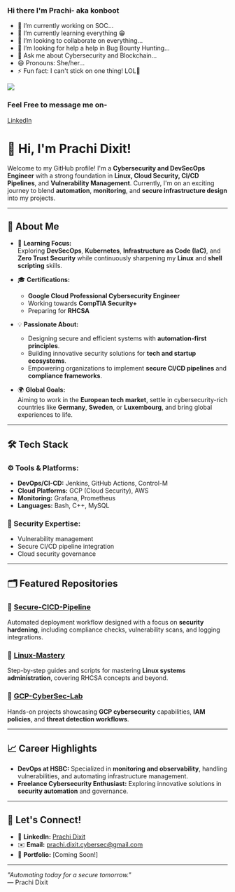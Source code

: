 ### Hi there I'm Prachi- aka konboot

- 🔭 I’m currently working on SOC...
- 🌱 I’m currently learning everything 😁
- 👯 I’m looking to collaborate on everything...
- 🤔 I’m looking for help a help in Bug Bounty Hunting...
- 💬 Ask me about Cybersecurity and Blockchain...
- 😄 Pronouns: She/her...
- ⚡ Fun fact: I can't stick on one thing! LOL🤣

<img src ="https://github-readme-stats.vercel.app/api?username=konboot&&show_icons=true&title_color=ffffff&icon_color=bb2acf&text_color=daf7dc&bg_color=151515">
<div class="badge-base LI-profile-badge" data-locale="en_US" data-size="large" data-theme="dark" data-type="VERTICAL" data-vanity="prachidixit-konboot" data-version="v1"></div>
  
### Feel Free to message me on-
  <div><a class="badge-base__link LI-simple-link" href="https://in.linkedin.com/in/prachidixit-konboot/en-us?trk=profile-badge">LinkedIn</a></div>
              
# 👋 Hi, I'm Prachi Dixit!  

Welcome to my GitHub profile! I'm a **Cybersecurity and DevSecOps Engineer** with a strong foundation in **Linux, Cloud Security, CI/CD Pipelines**, and **Vulnerability Management**. Currently, I'm on an exciting journey to blend **automation**, **monitoring**, and **secure infrastructure design** into my projects.  

---

## 🚀 About Me  

- 🌱 **Learning Focus:**  
  Exploring **DevSecOps**, **Kubernetes**, **Infrastructure as Code (IaC)**, and **Zero Trust Security** while continuously sharpening my **Linux** and **shell scripting** skills.  

- 🎓 **Certifications:**  
  - **Google Cloud Professional Cybersecurity Engineer**  
  - Working towards **CompTIA Security+**  
  - Preparing for **RHCSA**  

- 💡 **Passionate About:**  
  - Designing secure and efficient systems with **automation-first principles**.  
  - Building innovative security solutions for **tech and startup ecosystems**.  
  - Empowering organizations to implement **secure CI/CD pipelines** and **compliance frameworks**.  

- 🌍 **Global Goals:**  
  Aiming to work in the **European tech market**, settle in cybersecurity-rich countries like **Germany**, **Sweden**, or **Luxembourg**, and bring global experiences to life.  

---

## 🛠️ Tech Stack  

### ⚙️ Tools & Platforms:  
- **DevOps/CI-CD:** Jenkins, GitHub Actions, Control-M  
- **Cloud Platforms:** GCP (Cloud Security), AWS  
- **Monitoring:** Grafana, Prometheus  
- **Languages:** Bash, C++, MySQL  

### 🔐 Security Expertise:  
- Vulnerability management  
- Secure CI/CD pipeline integration  
- Cloud security governance  

---

## 🗂️ Featured Repositories  

### 🌟 [Secure-CICD-Pipeline](https://github.com/konboot/Secure-CICD-Pipeline)  
Automated deployment workflow designed with a focus on **security hardening**, including compliance checks, vulnerability scans, and logging integrations.  

### 🌟 [Linux-Mastery](https://github.com/konboot/Linux-Mastery)  
Step-by-step guides and scripts for mastering **Linux systems administration**, covering RHCSA concepts and beyond.  

### 🌟 [GCP-CyberSec-Lab](https://github.com/konboot/GCP-CyberSec-Lab)  
Hands-on projects showcasing **GCP cybersecurity** capabilities, **IAM policies**, and **threat detection workflows**.  

---

## 📈 Career Highlights  

- **DevOps at HSBC:** Specialized in **monitoring and observability**, handling vulnerabilities, and automating infrastructure management.  
- **Freelance Cybersecurity Enthusiast:** Exploring innovative solutions in **security automation** and governance.  

---

## 🎯 Let's Connect!  

- 💼 **LinkedIn:** [Prachi Dixit](https://www.linkedin.com/in/prachidixit)  
- ✉️ **Email:** prachi.dixit.cybersec@gmail.com  
- 📝 **Portfolio:** [Coming Soon!]  

---

_"Automating today for a secure tomorrow."_  
— Prachi Dixit  


